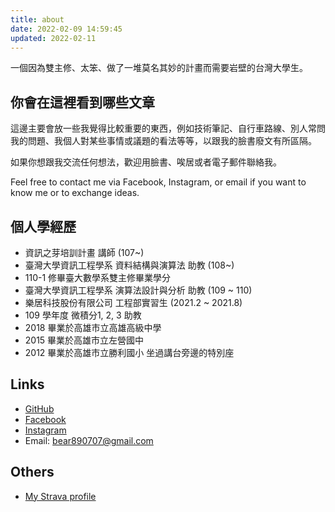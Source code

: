 ```yaml
---
title: about
date: 2022-02-09 14:59:45
updated: 2022-02-11
---
```


一個因為雙主修、太笨、做了一堆莫名其妙的計畫而需要岩壁的台灣大學生。

## 你會在這裡看到哪些文章

這邊主要會放一些我覺得比較重要的東西，例如技術筆記、自行車路線、別人常問我的問題、我個人對某些事情或議題的看法等等，以跟我的臉書廢文有所區隔。

如果你想跟我交流任何想法，歡迎用臉書、唉居或者電子郵件聯絡我。

Feel free to contact me via Facebook, Instagram, or email if you want to know me or to exchange ideas.

## 個人學經歷

* 資訊之芽培訓計畫 講師 (107~)
* 臺灣大學資訊工程學系 資料結構與演算法 助教 (108~)
* 110-1 修畢臺大數學系雙主修畢業學分
* 臺灣大學資訊工程學系 演算法設計與分析 助教 (109 ~ 110)
* 樂居科技股份有限公司 工程部實習生 (2021.2 ~ 2021.8)
* 109 學年度 微積分1, 2, 3 助教
* 2018 畢業於高雄市立高雄高級中學
* 2015 畢業於高雄市立左營國中
* 2012 畢業於高雄市立勝利國小 坐過講台旁邊的特別座

## Links

* [GitHub](https://github.com/bearomorphism)
* [Facebook](https://www.facebook.com/yu.ting.hsiung.bearomorphism/)
* [Instagram](https://www.instagram.com/bearomorphism/)
* Email: bear890707@gmail.com

## Others

* [My Strava profile](https://www.strava.com/athletes/33243038)
